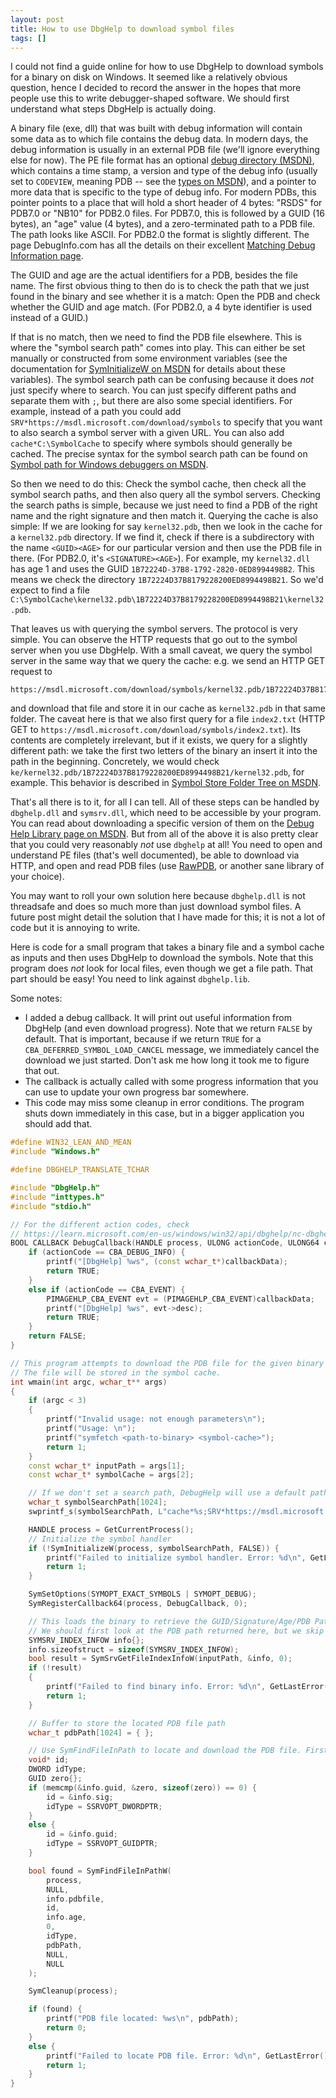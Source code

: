 ```yaml
---
layout: post
title: How to use DbgHelp to download symbol files
tags: []
---
```




I could not find a guide online for how to use DbgHelp to download symbols for a binary on disk on Windows. It seemed like a relatively obvious question, hence I decided to record the answer in the hopes that more people use this to write debugger-shaped software. We should first understand what steps DbgHelp is actually doing.

A binary file (exe, dll) that was built with debug information will contain some data as to which file contains the debug data. In modern days, the debug information is usually in an external PDB file (we'll ignore everything else for now). The PE file format has an optional [debug directory (MSDN)](https://learn.microsoft.com/en-us/windows/win32/debug/pe-format#debug-directory-image-only), which contains a time stamp, a version and type of the debug info (usually set to `CODEVIEW`, meaning PDB -- see the [types on MSDN](https://learn.microsoft.com/en-us/windows/win32/debug/pe-format#debug-type)), and a pointer to more data that is specific to the type of debug info. For modern PDBs, this pointer points to a place that will hold a short header of 4 bytes: "RSDS" for PDB7.0 or "NB10" for PDB2.0 files. For PDB7.0, this is followed by a GUID (16 bytes), an "age" value (4 bytes), and a zero-terminated path to a PDB file. The path looks like ASCII. For PDB2.0 the format is slightly different. The page DebugInfo.com has all the details  on their excellent [Matching Debug Information page](https://www.debuginfo.com/articles/debuginfomatch.html#debuginfosepfile).

The GUID and age are the actual identifiers for a PDB, besides the file name. The first obvious thing to then do is to check the path that we just found in the binary and see whether it is a match: Open the PDB and check whether the GUID and age match. (For PDB2.0, a 4 byte identifier is used instead of a GUID.)

If that is no match, then we need to find the PDB file elsewhere. This is where the "symbol search path" comes into play. This can either be set manually or constructed from some environment variables (see the documentation for [SymInitializeW on MSDN](https://learn.microsoft.com/en-us/windows/win32/api/dbghelp/nf-dbghelp-syminitializew) for details about these variables). The symbol search path can be confusing because it does *not* just specify where to search. You can just specify different paths and separate them with `;`, but there are also some special identifiers. For example, instead of a path you could add `SRV*https://msdl.microsoft.com/download/symbols` to specify that you want to also search a symbol server with a given URL. You can also add `cache*C:\SymbolCache` to specify where symbols should generally be cached. The precise syntax for the symbol search path can be found on [Symbol path for Windows debuggers on MSDN](https://learn.microsoft.com/en-us/windows-hardware/drivers/debugger/symbol-path).

So then we need to do this: Check the symbol cache, then check all the symbol search paths, and then also query all the symbol servers. Checking the search paths is simple, because we just need to find a PDB of the right name and the right signature and then match it. Querying the cache is also simple: If we are looking for say `kernel32.pdb`, then we look in the cache for a `kernel32.pdb` directory. If we find it, check if there is a subdirectory with the name `<GUID><AGE>` for our particular version and then use the PDB file in there. (For PDB2.0, it's `<SIGNATURE><AGE>`). For example, my `kernel32.dll` has age 1 and uses the GUID `1B72224D-37B8-1792-2820-0ED8994498B2`. This means we check the directory `1B72224D37B8179228200ED8994498B21`. So we'd expect to find a file `C:\SymbolCache\kernel32.pdb\1B72224D37B8179228200ED8994498B21\kernel32.pdb`.

That leaves us with querying the symbol servers. The protocol is very simple. You can observe the HTTP requests that go out to the symbol server when you use DbgHelp. With a small caveat, we query the symbol server in the same way that we query the cache: e.g. we send an HTTP GET request to
```
https://msdl.microsoft.com/download/symbols/kernel32.pdb/1B72224D37B8179228200ED8994498B21/kernel32.pdb
```
and download that file and store it in our cache as `kernel32.pdb` in that same folder. The caveat here is that we also first query for a file `index2.txt` (HTTP GET to `https://msdl.microsoft.com/download/symbols/index2.txt`). Its contents are completely irrelevant, but if it exists, we query for a slightly different path: we take the first two letters of the binary an insert it into the path in the beginning. Concretely, we would check `ke/kernel32.pdb/1B72224D37B8179228200ED8994498B21/kernel32.pdb`, for example. This behavior is described in [Symbol Store Folder Tree on MSDN](https://learn.microsoft.com/en-us/windows-hardware/drivers/debugger/symbol-store-folder-tree).

That's all there is to it, for all I can tell. All of these steps can be handled by `dbghelp.dll` and `symsrv.dll`, which need to be accessible by your program. You can read about downloading a specific version of them on the [Debug Help Library page on MSDN](https://learn.microsoft.com/en-us/windows/win32/debug/debug-help-library). But from all of the above it is also pretty clear that you could very reasonably _not_ use `dbghelp` at all! You need to open and understand PE files (that's well documented), be able to download via HTTP, and open and read PDB files (use [RawPDB](https://github.com/MolecularMatters/raw_pdb), or another sane library of your choice).

You may want to roll your own solution here because `dbghelp.dll` is not threadsafe and does so much more than just download symbol files. A future post might detail the solution that I have made for this; it is not a lot of code but it is annoying to write.

Here is code for a small program that takes a binary file and a symbol cache as inputs and then uses DbgHelp to download the symbols. Note that this program does _not_ look for local files, even though we get a file path. That part should be easy! You need to link against `dbghelp.lib`.

Some notes:
 * I added a debug callback. It will print out useful information from DbgHelp (and even download progress). Note that we return `FALSE` by default. That is important, because if we return `TRUE` for a `CBA_DEFERRED_SYMBOL_LOAD_CANCEL` message, we immediately cancel the download we just started. Don't ask me how long it took me to figure that out.
 * The callback is actually called with some progress information that you can use to update your own progress bar somewhere.
 * This code may miss some cleanup in error conditions. The program shuts down immediately in this case, but in a bigger application you should add that.

```cpp
#define WIN32_LEAN_AND_MEAN
#include "Windows.h"

#define DBGHELP_TRANSLATE_TCHAR

#include "DbgHelp.h"
#include "inttypes.h"
#include "stdio.h"

// For the different action codes, check
// https://learn.microsoft.com/en-us/windows/win32/api/dbghelp/nc-dbghelp-psymbol_registered_callback
BOOL CALLBACK DebugCallback(HANDLE process, ULONG actionCode, ULONG64 callbackData, ULONG64 userContext) {
    if (actionCode == CBA_DEBUG_INFO) {
        printf("[DbgHelp] %ws", (const wchar_t*)callbackData);
        return TRUE;
    }
    else if (actionCode == CBA_EVENT) {
        PIMAGEHLP_CBA_EVENT evt = (PIMAGEHLP_CBA_EVENT)callbackData;
        printf("[DbgHelp] %ws", evt->desc);
        return TRUE;
    }
    return FALSE;
}

// This program attempts to download the PDB file for the given binary file.
// The file will be stored in the symbol cache.
int wmain(int argc, wchar_t** args)
{
    if (argc < 3)
    {
        printf("Invalid usage: not enough parameters\n");
        printf("Usage: \n");
        printf("symfetch <path-to-binary> <symbol-cache>");
        return 1;
    }
    const wchar_t* inputPath = args[1];
    const wchar_t* symbolCache = args[2];

    // If we don't set a search path, DebugHelp will use a default path constructed from environment variables.
    wchar_t symbolSearchPath[1024];
    swprintf_s(symbolSearchPath, L"cache*%s;SRV*https://msdl.microsoft.com/download/symbols", symbolCache);

    HANDLE process = GetCurrentProcess();
    // Initialize the symbol handler
    if (!SymInitializeW(process, symbolSearchPath, FALSE)) {
        printf("Failed to initialize symbol handler. Error: %d\n", GetLastError());
        return 1;
    }

    SymSetOptions(SYMOPT_EXACT_SYMBOLS | SYMOPT_DEBUG);
    SymRegisterCallback64(process, DebugCallback, 0);

    // This loads the binary to retrieve the GUID/Signature/Age/PDB Path.
    // We should first look at the PDB path returned here, but we skip this for this example.
    SYMSRV_INDEX_INFOW info{};
    info.sizeofstruct = sizeof(SYMSRV_INDEX_INFOW);
    bool result = SymSrvGetFileIndexInfoW(inputPath, &info, 0);
    if (!result)
    {
        printf("Failed to find binary info. Error: %d\n", GetLastError());
        return 1;
    }

    // Buffer to store the located PDB file path
    wchar_t pdbPath[1024] = { };

    // Use SymFindFileInPath to locate and download the PDB file. First check what data we need to put in.
    void* id;
    DWORD idType;
    GUID zero{};
    if (memcmp(&info.guid, &zero, sizeof(zero)) == 0) {
        id = &info.sig;
        idType = SSRVOPT_DWORDPTR;
    }
    else {
        id = &info.guid;
        idType = SSRVOPT_GUIDPTR;
    }

    bool found = SymFindFileInPathW(
        process,
        NULL,
        info.pdbfile,
        id,
        info.age,
        0,
        idType,
        pdbPath,
        NULL,
        NULL
    );

    SymCleanup(process);

    if (found) {
        printf("PDB file located: %ws\n", pdbPath);
        return 0;
    }
    else {
        printf("Failed to locate PDB file. Error: %d\n", GetLastError());
        return 1;
    }
}
```

